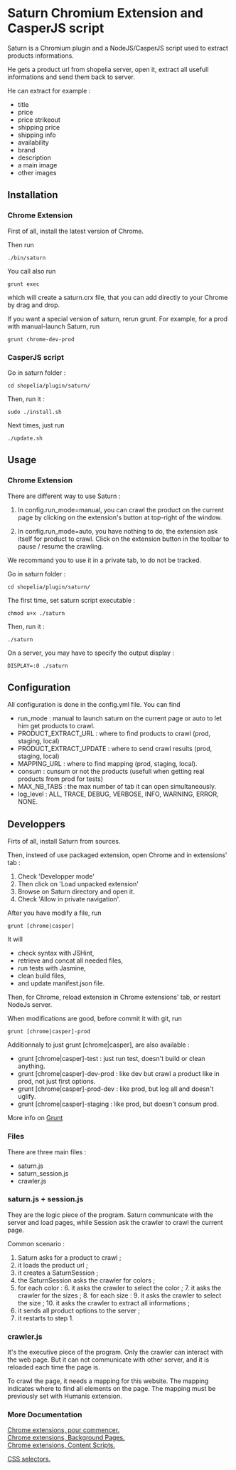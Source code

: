 Saturn Chromium Extension and CasperJS script
=============================================

Saturn is a Chromium plugin and a NodeJS/CasperJS script used to extract products informations.
  
He gets a product url from shopelia server, open it, extract all usefull informations and send them back to server.
  
He can extract for example :

- title
- price
- price strikeout
- shipping price
- shipping info
- availability
- brand
- description
- a main image
- other images

Installation
------------

### Chrome Extension

First of all, install the latest version of Chrome.

Then run

    ./bin/saturn

You call also run

    grunt exec

which will create a saturn.crx file, that you can add directly to your Chrome by drag and drop.

If you want a special version of saturn, rerun grunt. For example, for a prod with manual-launch Saturn, run

    grunt chrome-dev-prod

### CasperJS script

Go in saturn folder :

    cd shopelia/plugin/saturn/

Then, run it :

    sudo ./install.sh

Next times, just run

    ./update.sh

Usage
-----

### Chrome Extension
  
There are different way to use Saturn :

1. In config.run_mode=manual, you can crawl the product on the current page by clicking on the extension's button at top-right of the window.

2. In config.run_mode=auto, you have nothing to do, the extension ask itself for product to crawl.
Click on the extension button in the toolbar to pause / resume the crawling.
  
We recommand you to use it in a private tab, to do not be tracked.
  
Go in saturn folder :

    cd shopelia/plugin/saturn/

The first time, set saturn script executable :

    chmod u+x ./saturn

Then, run it :

    ./saturn

On a server, you may have to specify the output display :

    DISPLAY=:0 ./saturn

Configuration
-------------

All configuration is done in the config.yml file. You can find

- run_mode : manual to launch saturn on the current page or auto to let him get products to crawl.
- PRODUCT_EXTRACT_URL : where to find products to crawl (prod, staging, local)
- PRODUCT_EXTRACT_UPDATE : where to send crawl results (prod, staging, local)
- MAPPING_URL : where to find mapping (prod, staging, local).
- consum : cunsum or not the products (usefull when getting real products from prod for tests)
- MAX_NB_TABS : the max number of tab it can open simultaneously.
- log_level : ALL, TRACE, DEBUG, VERBOSE, INFO, WARNING, ERROR, NONE.

Developpers
-----------

Firts of all, install Saturn from sources.

Then, insteed of use packaged extension, open Chrome and in extensions' tab :

1. Check 'Developper mode'
2. Then click on 'Load unpacked extension'
3. Browse on Saturn directory and open it.
4. Check 'Allow in private navigation'.

After you have modify a file, run

    grunt [chrome|casper]

It will

- check syntax with JSHint,
- retrieve and concat all needed files,
- run tests with Jasmine,
- clean build files,
- and update manifest.json file.

Then, for Chrome, reload extension in Chrome extensions' tab, or restart NodeJs server.

When modifications are good, before commit it with git, run

    grunt [chrome|casper]-prod

Additionnaly to just grunt [chrome|casper], are also available :

- grunt [chrome|casper]-test : just run test, doesn't build or clean anything.
- grunt [chrome|casper]-dev-prod : like dev but crawl a product like in prod, not just first options.
- grunt [chrome|casper]-prod-dev : like prod, but log all and doesn't uglify.
- grunt [chrome|casper]-staging : like prod, but doesn't consum prod.

More info on [Grunt](http://gruntjs.com/)
### Files

There are three main files :

- saturn.js
- saturn_session.js
- crawler.js

### saturn.js + session.js

They are the logic piece of the program.
Saturn communicate with the server and load pages, 
while Session ask the crawler to crawl the current page.

Common scenario :

1. Saturn asks for a product to crawl ;
2. it loads the product url ;
3. it creates a SaturnSession ;
4. the SaturnSession asks the crawler for colors ;
5. for each color :
    6. it asks the crawler to select the color ;
    7. it asks the crawler for the sizes ;
    8. for each size :
        9. it asks the crawler to select the size ;
        10. it asks the crawler to extract all informations ;
11. it sends all product options to the server ;
12. it restarts to step 1.

### crawler.js

It's the executive piece of the program.
Only the crawler can interact with the web page.
But it can not communicate with other server, and it is reloaded each time the page is.

To crawl the page, it needs a mapping for this website.
The mapping indicates where to find all elements on the page.
The mapping must be previously set with Humanis extension.  

### More Documentation

[Chrome extensions, pour commencer.](http://developer.chrome.com/extensions/getstarted.html)  
[Chrome extensions, Background Pages.](http://developer.chrome.com/extensions/background_pages.html)  
[Chrome extensions, Content Scripts.](http://developer.chrome.com/extensions/content_scripts.html)  

[CSS selectors.](http://www.w3schools.com/cssref/css_selectors.asp)
